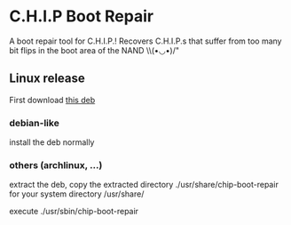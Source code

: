 # C.H.I.P Boot Repair

A boot repair tool for C.H.I.P.!
Recovers C.H.I.P.s that suffer from too many bit flips in the boot area of the NAND \\\\(•◡•)/"


## Linux release 
First download [this deb](https://github.com/morkin1792/CHIP-boot-repair/releases/download/latest/chip-boot-repair.deb)

### debian-like 
install the deb normally

### others (archlinux, ...)
extract the deb, copy the extracted directory ./usr/share/chip-boot-repair for your system directory /usr/share/

execute ./usr/sbin/chip-boot-repair
